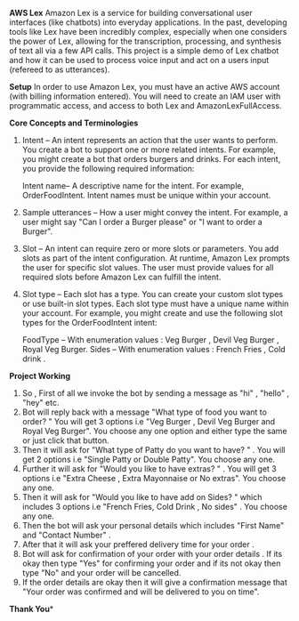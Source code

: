 **********AWS Lex**********
Amazon Lex is a service for building conversational user interfaces (like chatbots) into everyday applications. In the past, developing tools like Lex have been incredibly complex, especially when one considers the power of Lex, allowing for the transcription, processing, and synthesis of text all via a few API calls. This project is a simple demo of Lex chatbot and how it can be used to process voice input and act on a users input (refereed to as utterances).


**********Setup**********
In order to use Amazon Lex, you must have an active AWS account (with billing information entered). You will need to create an IAM user with programmatic access, and access to both Lex  and AmazonLexFullAccess.


**********Core Concepts and Terminologies**********

1) Intent – An intent represents an action that the user wants to perform. You create a bot to support one or more related intents. For example, you might create a bot that orders burgers and drinks. For each intent, you provide the following required information:

   Intent name– A descriptive name for the intent. For example, OrderFoodIntent. Intent names must be unique within your account.

2) Sample utterances – How a user might convey the intent. For example, a user might say "Can I order a Burger please" or "I want to order a Burger".

3) Slot – An intent can require zero or more slots or parameters. You add slots as part of the intent configuration. At runtime, Amazon Lex prompts the user for specific slot values. The user must provide values for all required slots before Amazon Lex can fulfill the intent.

4) Slot type – Each slot has a type. You can create your custom slot types or use built-in slot types. Each slot type must have a unique name within your account. For example, you might create and use the following slot types for the OrderFoodIntent intent:
 
    FoodType – With enumeration values : Veg Burger , Devil Veg Burger , Royal Veg Burger.
    Sides – With enumeration values : French Fries , Cold drink .


**********Project Working**********
  
1) So , First of all we invoke the bot  by sending a message as "hi" , "hello" , "hey" etc. 
2) Bot will reply back with a message "What type of food you want to order? " You will get 3 options i.e "Veg Burger , Devil Veg Burger and Royal Veg Burger". You        choose any one option and either type the same or just click that button.
3) Then it will ask for "What type of Patty do you want to have? " . You will get  2 options i.e  "Single Patty or Double Patty". You choose any one.
4) Further it will ask for "Would you like to have extras? " . You will get 3 options i.e "Extra Cheese , Extra Mayonnaise or No extras". You choose any one.
5) Then it will ask for "Would you like to have add on Sides? " which includes 3 options i.e "French Fries, Cold Drink , No sides" . You choose any one.
6) Then the bot will ask your personal details which includes "First Name" and "Contact Number" .
7) After that it will ask your preffered delivery time for your order .
8) Bot will ask for confirmation of your order with your order details . If its okay then type "Yes" for confirming your order and if its not okay then type "No" and      your order will be cancelled.
9) If the order details are okay then it will give a confirmation message that "Your order was confirmed and will be delivered to you on time".



**********************************************************************Thank You***********************************************************************



 
